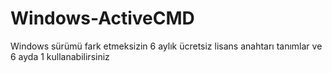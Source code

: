 # Windows-ActiveCMD
Windows sürümü fark etmeksizin 6 aylık ücretsiz lisans anahtarı tanımlar ve 6 ayda 1 kullanabilirsiniz
